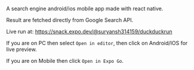 A search engine android/ios mobile app made with react native.

Result are fetched directly from Google Search API.

Live run at: https://snack.expo.dev/@suryansh314159/duckduckrun

If you are on PC then select `Open in editor`, then click on Android/IOS for live preview.

If you are on Mobile then click `Open in Expo Go`.
